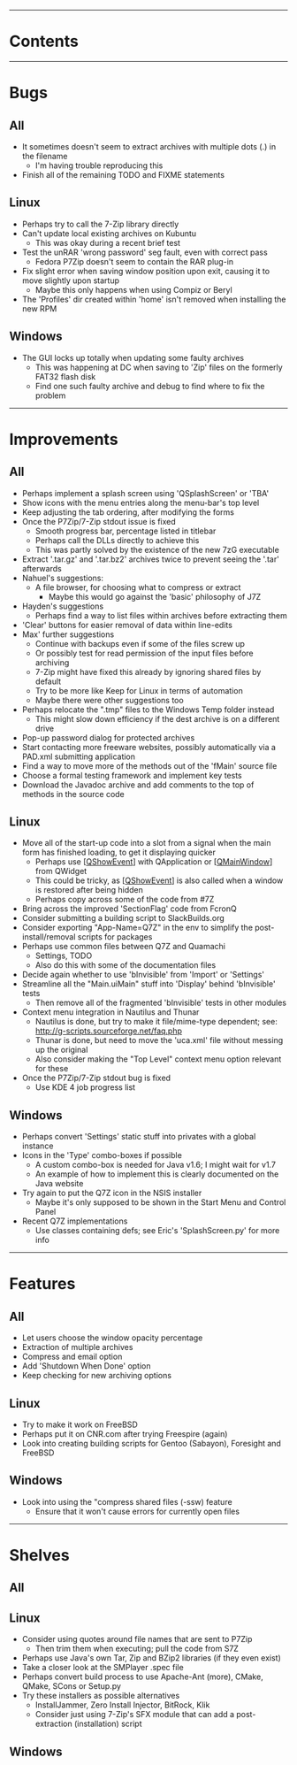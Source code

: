 
---


# Contents #



---


# Bugs #

## All ##

  * It sometimes doesn't seem to extract archives with multiple dots (.) in the filename
    * I'm having trouble reproducing this
  * Finish all of the remaining TODO and FIXME statements

## Linux ##

  * Perhaps try to call the 7-Zip library directly
  * Can't update local existing archives on Kubuntu
    * This was okay during a recent brief test
  * Test the unRAR 'wrong password' seg fault, even with correct pass
    * Fedora P7Zip doesn't seem to contain the RAR plug-in
  * Fix slight error when saving window position upon exit, causing it to move slightly upon startup
    * Maybe this only happens when using Compiz or Beryl
  * The 'Profiles' dir created within 'home' isn't removed when installing the new RPM

## Windows ##

  * The GUI locks up totally when updating some faulty archives
    * This was happening at DC when saving to 'Zip' files on the formerly FAT32 flash disk
    * Find one such faulty archive and debug to find where to fix the problem


---


# Improvements #

## All ##

  * Perhaps implement a splash screen using 'QSplashScreen' or 'TBA'
  * Show icons with the menu entries along the menu-bar's top level
  * Keep adjusting the tab ordering, after modifying the forms
  * Once the P7Zip/7-Zip stdout issue is fixed
    * Smooth progress bar, percentage listed in titlebar
    * Perhaps call the DLLs directly to achieve this
    * This was partly solved by the existence of the new 7zG executable
  * Extract '.tar.gz' and '.tar.bz2' archives twice to prevent seeing the '.tar' afterwards
  * Nahuel's suggestions:
    * A file browser, for choosing what to compress or extract
      * Maybe this would go against the 'basic' philosophy of J7Z
  * Hayden's suggestions
    * Perhaps find a way to list files within archives before extracting them
  * 'Clear' buttons for easier removal of data within line-edits
  * Max' further suggestions
    * Continue with backups even if some of the files screw up
    * Or possibly test for read permission of the input files before archiving
    * 7-Zip might have fixed this already by ignoring shared files by default
    * Try to be more like Keep for Linux in terms of automation
    * Maybe there were other suggestions too
  * Perhaps relocate the ".tmp" files to the Windows Temp folder instead
    * This might slow down efficiency if the dest archive is on a different drive
  * Pop-up password dialog for protected archives
  * Start contacting more freeware websites, possibly automatically via a PAD.xml submitting application
  * Find a way to move more of the methods out of the 'fMain' source file
  * Choose a formal testing framework and implement key tests
  * Download the Javadoc archive and add comments to the top of methods in the source code

## Linux ##

  * Move all of the start-up code into a slot from a signal when the main form has finished loading, to get it displaying quicker
    * Perhaps use [[QShowEvent](QShowEvent.md)] with QApplication or [[QMainWindow](QMainWindow.md)] from QWidget
    * This could be tricky, as [[QShowEvent](QShowEvent.md)] is also called when a window is restored after being hidden
    * Perhaps copy across some of the code from #7Z
  * Bring across the improved 'SectionFlag' code from FcronQ
  * Consider submitting a building script to SlackBuilds.org
  * Consider exporting "App-Name=Q7Z" in the env to simplify the post-install/removal scripts for packages
  * Perhaps use common files between Q7Z and Quamachi
    * Settings, TODO
    * Also do this with some of the documentation files
  * Decide again whether to use 'bInvisible' from 'Import' or 'Settings'
  * Streamline all the "Main.uiMain" stuff into 'Display' behind 'bInvisible' tests
    * Then remove all of the fragmented 'bInvisible' tests in other modules
  * Context menu integration in Nautilus and Thunar
    * Nautilus is done, but try to make it file/mime-type dependent; see: http://g-scripts.sourceforge.net/faq.php
    * Thunar is done, but need to move the 'uca.xml' file without messing up the original
    * Also consider making the "Top Level" context menu option relevant for these
  * Once the P7Zip/7-Zip stdout bug is fixed
    * Use KDE 4 job progress list

## Windows ##

  * Perhaps convert 'Settings' static stuff into privates with a global instance
  * Icons in the 'Type' combo-boxes if possible
    * A custom combo-box is needed for Java v1.6; I might wait for v1.7
    * An example of how to implement this is clearly documented on the Java website
  * Try again to put the Q7Z icon in the NSIS installer
    * Maybe it's only supposed to be shown in the Start Menu and Control Panel
  * Recent Q7Z implementations
    * Use classes containing defs; see Eric's 'SplashScreen.py' for more info


---


# Features #

## All ##

  * Let users choose the window opacity percentage
  * Extraction of multiple archives
  * Compress and email option
  * Add 'Shutdown When Done' option
  * Keep checking for new archiving options

## Linux ##

  * Try to make it work on FreeBSD
  * Perhaps put it on CNR.com after trying Freespire (again)
  * Look into creating building scripts for Gentoo (Sabayon), Foresight and FreeBSD

## Windows ##

  * Look into using the "compress shared files (-ssw) feature
    * Ensure that it won't cause errors for currently open files


---


# Shelves #

## All ##

## Linux ##

  * Consider using quotes around file names that are sent to P7Zip
    * Then trim them when executing; pull the code from S7Z
  * Perhaps use Java's own Tar, Zip and BZip2 libraries (if they even exist)
  * Take a closer look at the SMPlayer .spec file
  * Perhaps convert build process to use Apache-Ant (more), CMake, QMake, SCons or Setup.py
  * Try these installers as possible alternatives
    * InstallJammer, Zero Install Injector, BitRock, Klik
    * Consider just using 7-Zip's SFX module that can add a post-extraction (installation) script

## Windows ##